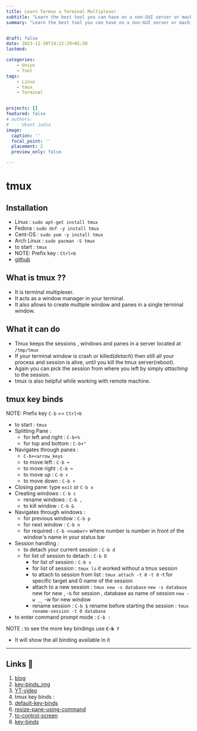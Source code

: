 ```yaml
---
title: Learn Termux a Terminal Multiplexer
subtitle: "Learn the best tool you can have on a non-GUI server or machine."
summary: "Learn the best tool you can have on a non-GUI server or machine."


draft: false
date: 2023-12-30T14:22:29+05:30
lastmod: 

categories:
    - Uniux
    - Tool
tags:
    - Linux
    - tmux
    - Terminal


projects: []
featured: false
# authors:
#   - Ukant Jadia
image:
  caption: ''
  focal_point: ''
  placement: 2
  preview_only: false

---
```

# tmux

<!-- ---
## bullet point 
1. install 
2. what it is
3. what it can do 
4. tmux key binding
5. tmux conf
6. extra features 
7. patching for history backups 
8. 
---
### data 💽 -->
## Installation

+ Linux : ``sudo apt-get install tmux``
+ Fedora : ``sudo dnf -y install tmux``
+ Cent-OS : ``sudo yum -y install tmux``
+ Arch Linux : `sudo pacman -S tmux`
+ to start : `tmux`
+ NOTE: Prefix key : `Ctrl+b`
+ [github](https://github.com/tmux/tmux)

## What is tmux ??

+ It is terminal multiplexer.
+ It acts as a window manager in your terminal.
+ It also allows to create multiple window and panes in a single terminal window.

## What it can do

+ Tmux keeps the sessions , windows and panes in a server located at `/tmp/tmux`
+ If your terminal window is crash or killed(*detach*) then still all your process and session is alive, until you kill the tmux server(reboot).
+ Again you can pick the session from where you left by simply *attaching* to the session.
+ tmux is also helpful while working with remote machine.

## tmux key binds

 NOTE: Prefix key `C-b` == `Ctrl+b`

+ to start : `tmux`
+ Splitting Pane :
 	+ for left and right : `C-b+%`
 	+ for top and bottom : `C-b+"`
+ Navigates through panes :
 	+ `C-b+<arrow_keys`
 	+ to move left : `C-b ⬅`
 	+ to move right : `C-b ➡`
 	+ to move up : `C-b ⬆`
 	+ to move down : `C-b ⬇`
+ Closing pane:  type `exit` or `C-b x`
+ Creating windows : `C-b c`
 	+ rename windows : `C-b ,`
 	+ to kill window : `C-b &`
+ Navigates through windows :
 	+ for previous window :  `C-b p`
 	+ for next window :  `C-b n`
 	+ for required : `C-b <number>`
  where number is number in front of the window's name in your status bar
+ Session handling :
 	+ to detach your current session : `C-b d`
  + for list of session to detach : `C-b D`
 	+ for list of session : `C-b s`
 	+ for list of session : `tmux ls`  it worked without a tmux session
 	+ to attach to session from list :  `tmux attach -t 0`
  `-t 0` -t for specific target and 0 name of the session
 	+ attach to a new session : `tmux new -s database`
  `new -s database`  new for new ,  -s for session , database as name of session
  `new -w __`  -w for new window  
 	+ rename session : `C-b $`
  rename before starting the session : `tmux rename-session -t 0 database`
+ to enter command prompt mode :  `C-b :`

NOTE : to see the more key bindings use **``C-b ?``**

 + It will show the all binding available in it

---

## Links 🔗

1. [blog](https://medium.com/hackernoon/a-gentle-introduction-to-tmux-8d784c404340)
2. [key-binds_img]()  
3. [YT-video](https://youtu.be/icEE9HHtawc)
4. tmux key binds :
 1. [default-key-binds](https://sourcedigit.com/wp-content/uploads/2014/09/Tmux-Key-Binding-Commands.png)
 2. [resize-pane-using-command](https://sourcedigit.com/wp-content/uploads/2014/09/Tmux-Resize-Pane-Commands.png)
 3. [to-control-screen](https://sourcedigit.com/wp-content/uploads/2014/09/Screen-Terminal-Multiplexer-Commands.png)
5. [key-binds](obsidian://open?vault=Obsidian&file=11%2FDaily-Note%2Ftmux-1.png)
